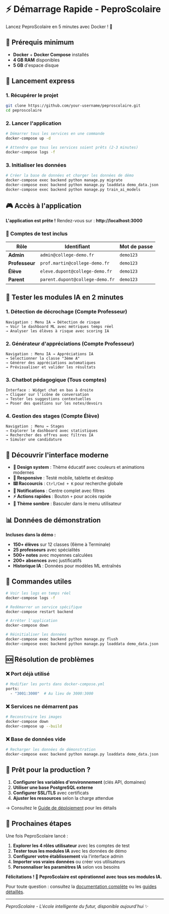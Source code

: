 # ⚡ Démarrage Rapide - PeproScolaire

Lancez PeproScolaire en 5 minutes avec Docker ! 🚀

## 🎯 Prérequis minimum
- **Docker** + **Docker Compose** installés
- **4 GB RAM** disponibles  
- **5 GB** d'espace disque

## 🚀 Lancement express

### 1. Récupérer le projet
```bash
git clone https://github.com/your-username/peproscolaire.git
cd peproscolaire
```

### 2. Lancer l'application
```bash
# Démarrer tous les services en une commande
docker-compose up -d

# Attendre que tous les services soient prêts (2-3 minutes)
docker-compose logs -f
```

### 3. Initialiser les données
```bash
# Créer la base de données et charger les données de démo
docker-compose exec backend python manage.py migrate
docker-compose exec backend python manage.py loaddata demo_data.json
docker-compose exec backend python manage.py train_ai_models
```

## 🎮 Accès à l'application

**L'application est prête !** Rendez-vous sur : **http://localhost:3000**

### 👤 Comptes de test inclus

| Rôle | Identifiant | Mot de passe |
|------|-------------|--------------|
| **Admin** | `admin@college-demo.fr` | `demo123` |
| **Professeur** | `prof.martin@college-demo.fr` | `demo123` |
| **Élève** | `eleve.dupont@college-demo.fr` | `demo123` |
| **Parent** | `parent.dupont@college-demo.fr` | `demo123` |

## 🤖 Tester les modules IA en 2 minutes

### 1. **Détection de décrochage** (Compte Professeur)
```
Navigation : Menu IA → Détection de risque
→ Voir le dashboard ML avec métriques temps réel
→ Analyser les élèves à risque avec scoring IA
```

### 2. **Générateur d'appréciations** (Compte Professeur) 
```
Navigation : Menu IA → Appréciations IA
→ Sélectionner la classe "3ème A"
→ Générer des appréciations automatiques
→ Prévisualiser et valider les résultats
```

### 3. **Chatbot pédagogique** (Tous comptes)
```
Interface : Widget chat en bas à droite
→ Cliquer sur l'icône de conversation
→ Tester les suggestions contextuelles
→ Poser des questions sur les notes/devoirs
```

### 4. **Gestion des stages** (Compte Élève)
```
Navigation : Menu → Stages  
→ Explorer le dashboard avec statistiques
→ Rechercher des offres avec filtres IA
→ Simuler une candidature
```

## 🎨 Découvrir l'interface moderne

- **🎨 Design system** : Thème éducatif avec couleurs et animations modernes
- **📱 Responsive** : Testé mobile, tablette et desktop  
- **⌨️ Raccourcis** : `Ctrl/Cmd + K` pour recherche globale
- **🔔 Notifications** : Centre complet avec filtres
- **⚡ Actions rapides** : Bouton `+` pour accès rapide
- **🌙 Thème sombre** : Basculer dans le menu utilisateur

## 📊 Données de démonstration

**Incluses dans la démo :**
- **150+ élèves** sur 12 classes (6ème à Terminale)
- **25 professeurs** avec spécialités
- **500+ notes** avec moyennes calculées
- **200+ absences** avec justificatifs
- **Historique IA** : Données pour modèles ML entraînés

## 🔧 Commandes utiles

```bash
# Voir les logs en temps réel
docker-compose logs -f

# Redémarrer un service spécifique
docker-compose restart backend

# Arrêter l'application
docker-compose down

# Réinitialiser les données
docker-compose exec backend python manage.py flush
docker-compose exec backend python manage.py loaddata demo_data.json
```

## 🆘 Résolution de problèmes

### ❌ Port déjà utilisé
```bash
# Modifier les ports dans docker-compose.yml
ports:
  - "3001:3000"  # Au lieu de 3000:3000
```

### ❌ Services ne démarrent pas
```bash
# Reconstruire les images
docker-compose down
docker-compose up --build
```

### ❌ Base de données vide
```bash
# Recharger les données de démonstration
docker-compose exec backend python manage.py loaddata demo_data.json
```

## 🚀 Prêt pour la production ?

1. **Configurer les variables d'environnement** (clés API, domaines)
2. **Utiliser une base PostgreSQL externe** 
3. **Configurer SSL/TLS** avec certificats
4. **Ajuster les ressources** selon la charge attendue

→ Consultez le [Guide de déploiement](DEPLOYMENT.md) pour les détails

## 🎯 Prochaines étapes

Une fois PeproScolaire lancé :

1. **Explorer les 4 rôles utilisateur** avec les comptes de test
2. **Tester tous les modules IA** avec les données de démo
3. **Configurer votre établissement** via l'interface admin
4. **Importer vos vraies données** ou créer vos utilisateurs
5. **Personnaliser les paramètres IA** selon vos besoins

**Félicitations ! 🎉 PeproScolaire est opérationnel avec tous ses modules IA.**

Pour toute question : consultez la [documentation complète](README.md) ou les [guides détaillés](GUIDE_INSTALLATION.md).

---

*PeproScolaire - L'école intelligente du futur, disponible aujourd'hui* ✨